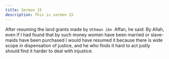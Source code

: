 ```yaml
---
title: Sermon 15
description: This is sermon 15
---
```


After resuming the land grants made by `Uthman ibn `Affan, he said:
By Allah, even if I had found that by such money women have been married or slave-maids
have been purchased I would have resumed it because there is wide scope in dispensation of
justice, and he who finds it hard to act justly should find it harder to deal with injustice.